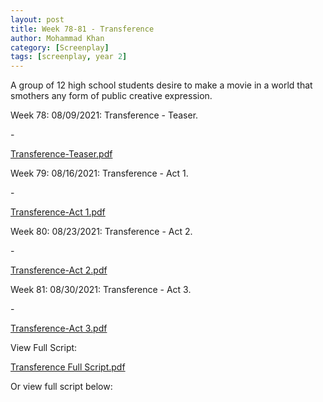 ```yaml
---
layout: post
title: Week 78-81 - Transference
author: Mohammad Khan
category: [Screenplay]
tags: [screenplay, year 2]
---
```

A group of 12 high school students desire to make a movie in a world that smothers any form of public creative expression.

<p>Week 78: 08/09/2021: Transference - Teaser.</p>
- <p><a href="https://drive.google.com/file/d/16qxeOSpsXoUDhKxX4RO-iWgH3vcMTN5f/view?usp=sharing">
Transference-Teaser.pdf</a></p>

<p>Week 79: 08/16/2021: Transference - Act 1.</p>
- <p><a href="https://drive.google.com/file/d/1rfck36JNNtd6-wu0ZkyJeH8DdgGc5hJp/view?usp=sharing">
Transference-Act 1.pdf</a></p>

<p>Week 80: 08/23/2021: Transference - Act 2.</p>
- <p><a href="https://drive.google.com/file/d/1vgRxlGPg0T9IzyskQzn89sPy5lFkyb5G/view?usp=sharing">
Transference-Act 2.pdf</a></p>

<p>Week 81: 08/30/2021: Transference - Act 3.</p>
- <p><a href="">
Transference-Act 3.pdf</a></p>

<p>View Full Script: </p>
<a href="">
Transference Full Script.pdf</a>

Or view full script below: 
<!-- <embed src="https://drive.google.com/file/d/1mrL8nISYXGzBGAjVw-4hgwagVCEkNMaT/view?usp=sharing#toolbar=0" width="800px" height="2100px" /> -->
<!-- <iframe
src="https://drive.google.com/file/d/1mdzXiCAwc6Eh8ZlTLng51c6LfjRRZqy1/view?usp=sharing&embedded=true"
style="width:718px; height:700px;" frameborder="0"></iframe>
 -->